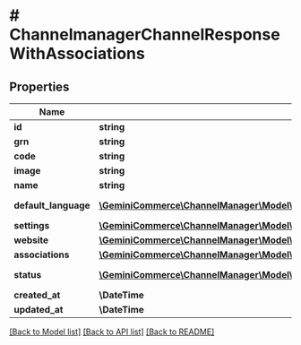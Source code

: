 # # ChannelmanagerChannelResponseWithAssociations


## Properties 


Name | Type | Description | Notes
------------ | ------------- | ------------- | -------------
**id**| **string** |   | [optional]
**grn**| **string** |   | [optional]
**code**| **string** |   | [optional]
**image**| **string** |   | [optional]
**name**| **string** |   | [optional]
**default_language**| [**\GeminiCommerce\ChannelManager\Model\ChannelmanagerLanguageCode**](ChannelmanagerLanguageCode.md) |  for more information please, see Model/ChannelmanagerLanguageCode.php  | [optional]
**settings**| [**\GeminiCommerce\ChannelManager\Model\ChannelmanagerChannelSettings**](ChannelmanagerChannelSettings.md) |   | [optional]
**website**| [**\GeminiCommerce\ChannelManager\Model\ChannelmanagerChannelTypeWebsite**](ChannelmanagerChannelTypeWebsite.md) |   | [optional]
**associations**| [**\GeminiCommerce\ChannelManager\Model\ChannelmanagerChannelResponseWithAssociationsAssociation[]**](ChannelmanagerChannelResponseWithAssociationsAssociation.md) |   | [optional]
**status**| [**\GeminiCommerce\ChannelManager\Model\ChannelmanagerChannelStatus**](ChannelmanagerChannelStatus.md) |  for more information please, see Model/ChannelmanagerChannelStatus.php  | [optional]
**created_at**| **\DateTime** |   | [optional]
**updated_at**| **\DateTime** |   | [optional]


[[Back to Model list]](../../README.md#models) [[Back to API list]](../../README.md#endpoints) [[Back to README]](../../README.md)

